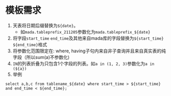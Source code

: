 # 模板需求
1. 天表将日期后缀替换为`${date}`。
    * 如`mada.tableprefix_211205`参数化为`mada.tableprefix_${date}`
2. 将字段`start_time` `end_time`及其他来自mada库的字段替换为`${start_time}` `${end_time}`格式
3. 将参数化范围限定在: where, having子句内来自非子查询并且来自真实表的纯字段（所以sum(a)不参数化)
4. `IN`的列表折叠为只包含1个字段的列表。如`a in (1, 2, 3)`参数化为`a in (${a})`
4. 举例

```
select a,b,c from tablename_${date} where start_time > ${start_time} and end_time < ${end_time};
```
